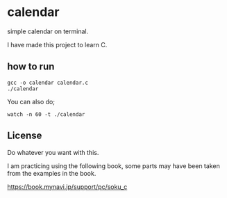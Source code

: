 # calendar

simple calendar on terminal.

I have made this project to learn C.

## how to run

    gcc -o calendar calendar.c
    ./calendar

You can also do;

    watch -n 60 -t ./calendar

## License

Do whatever you want with this.

I am practicing using the following book, some parts may have been taken from the examples in the book.

https://book.mynavi.jp/support/pc/soku_c
